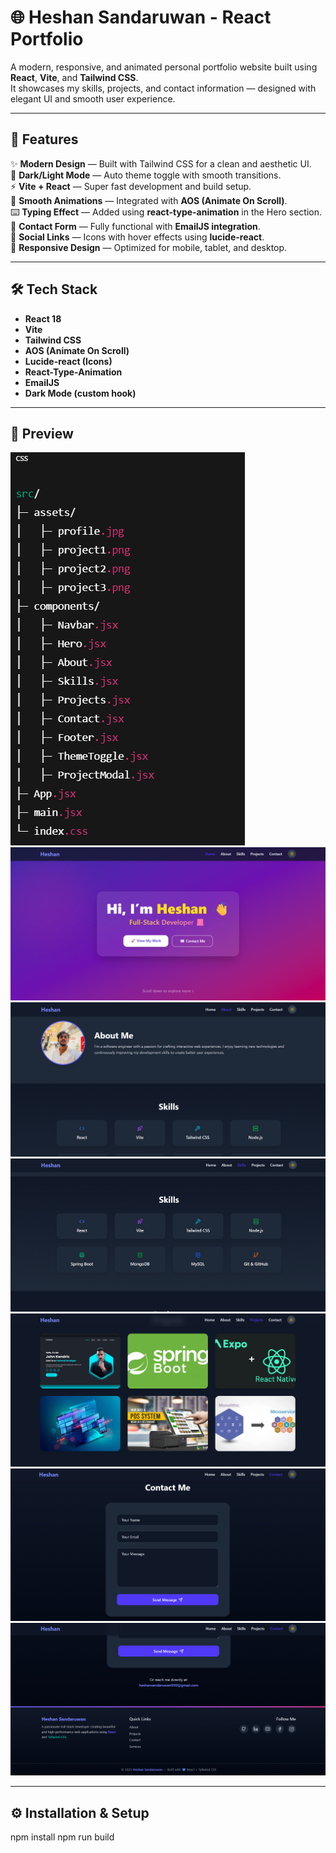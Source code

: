 # 🌐 Heshan Sandaruwan - React Portfolio

A modern, responsive, and animated personal portfolio website built using **React**, **Vite**, and **Tailwind CSS**.  
It showcases my skills, projects, and contact information — designed with elegant UI and smooth user experience.

---

## 🚀 Features

✨ **Modern Design** — Built with Tailwind CSS for a clean and aesthetic UI.  
🎨 **Dark/Light Mode** — Auto theme toggle with smooth transitions.  
⚡ **Vite + React** — Super fast development and build setup.  
🧭 **Smooth Animations** — Integrated with **AOS (Animate On Scroll)**.  
⌨️ **Typing Effect** — Added using **react-type-animation** in the Hero section.  
💌 **Contact Form** — Fully functional with **EmailJS integration**.  
🔗 **Social Links** — Icons with hover effects using **lucide-react**.  
📱 **Responsive Design** — Optimized for mobile, tablet, and desktop.

---

## 🛠️ Tech Stack

- **React 18**
- **Vite**
- **Tailwind CSS**
- **AOS (Animate On Scroll)**
- **Lucide-react (Icons)**
- **React-Type-Animation**
- **EmailJS**
- **Dark Mode (custom hook)**

---

## 📸 Preview
![alt text](<Screenshot 2025-10-23 103447.png>)
 ![alt text](<Screenshot 2025-10-23 103952.png>) ![alt text](<Screenshot 2025-10-23 104015.png>) ![alt text](<Screenshot 2025-10-23 104030.png>) ![alt text](<Screenshot 2025-10-23 104103.png>) ![alt text](<Screenshot 2025-10-23 104118.png>)![alt text](<Screenshot 2025-10-23 104130.png>)

---

## ⚙️ Installation & Setup

npm install
npm run build




